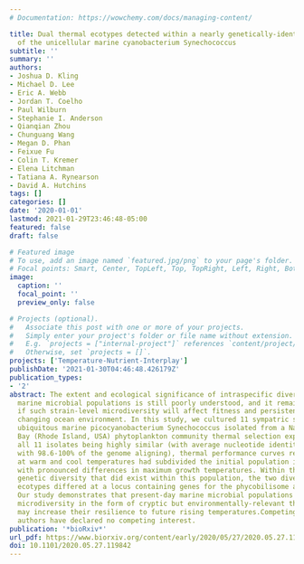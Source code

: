 ```yaml
---
# Documentation: https://wowchemy.com/docs/managing-content/

title: Dual thermal ecotypes detected within a nearly genetically-identical population
  of the unicellular marine cyanobacterium Synechococcus
subtitle: ''
summary: ''
authors:
- Joshua D. Kling
- Michael D. Lee
- Eric A. Webb
- Jordan T. Coelho
- Paul Wilburn
- Stephanie I. Anderson
- Qianqian Zhou
- Chunguang Wang
- Megan D. Phan
- Feixue Fu
- Colin T. Kremer
- Elena Litchman
- Tatiana A. Rynearson
- David A. Hutchins
tags: []
categories: []
date: '2020-01-01'
lastmod: 2021-01-29T23:46:48-05:00
featured: false
draft: false

# Featured image
# To use, add an image named `featured.jpg/png` to your page's folder.
# Focal points: Smart, Center, TopLeft, Top, TopRight, Left, Right, BottomLeft, Bottom, BottomRight.
image:
  caption: ''
  focal_point: ''
  preview_only: false

# Projects (optional).
#   Associate this post with one or more of your projects.
#   Simply enter your project's folder or file name without extension.
#   E.g. `projects = ["internal-project"]` references `content/project/deep-learning/index.md`.
#   Otherwise, set `projects = []`.
projects: ['Temperature-Nutrient-Interplay']
publishDate: '2021-01-30T04:46:48.426179Z'
publication_types:
- '2'
abstract: The extent and ecological significance of intraspecific diversity within
  marine microbial populations is still poorly understood, and it remains unclear
  if such strain-level microdiversity will affect fitness and persistence in a rapidly
  changing ocean environment. In this study, we cultured 11 sympatric strains of the
  ubiquitous marine picocyanobacterium Synechococcus isolated from a Narragansett
  Bay (Rhode Island, USA) phytoplankton community thermal selection experiment. Despite
  all 11 isolates being highly similar (with average nucleotide identities of textgreater99.9%,
  with 98.6-100% of the genome aligning), thermal performance curves revealed selection
  at warm and cool temperatures had subdivided the initial population into thermotypes
  with pronounced differences in maximum growth temperatures. Within the fine-scale
  genetic diversity that did exist within this population, the two divergent thermal
  ecotypes differed at a locus containing genes for the phycobilisome antenna complex.
  Our study demonstrates that present-day marine microbial populations can contain
  microdiversity in the form of cryptic but environmentally-relevant thermotypes that
  may increase their resilience to future rising temperatures.Competing Interest StatementThe
  authors have declared no competing interest.
publication: '*bioRxiv*'
url_pdf: https://www.biorxiv.org/content/early/2020/05/27/2020.05.27.119842
doi: 10.1101/2020.05.27.119842
---
```

